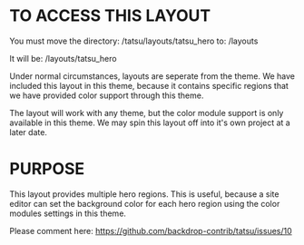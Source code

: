 TO ACCESS THIS LAYOUT
=====================

You must move the directory: /tatsu/layouts/tatsu_hero
to:                          /layouts

It will be:                  /layouts/tatsu_hero

Under normal circumstances, layouts are seperate from the theme. We have
included this layout in this theme, because it contains specific regions that
we have provided color support through this theme. 

The layout will work with any theme, but the color module support is only available 
in this theme. We may spin this layout off into it's own project at a later date.

PURPOSE
=======

This layout provides multiple hero regions. This is useful, because a site editor
can set the background color for each hero region using the color modules settings
in this theme. 

Please comment here:
https://github.com/backdrop-contrib/tatsu/issues/10